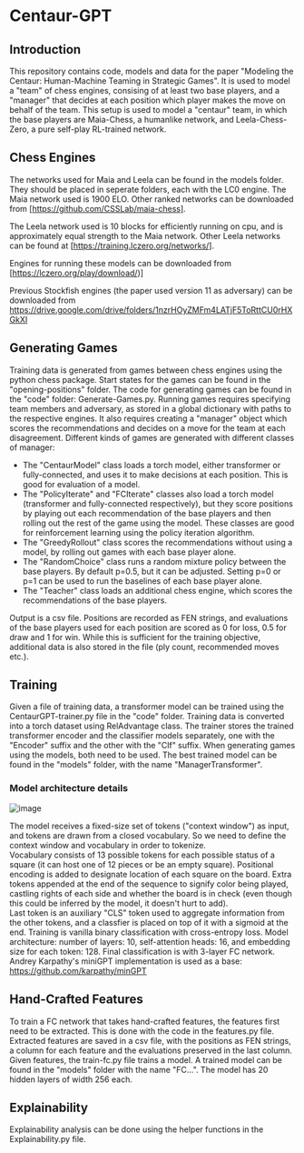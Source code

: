 # Centaur-GPT
## Introduction
This repository contains code, models and data for the paper "Modeling the Centaur: Human-Machine Teaming in Strategic Games".
It is used to model a "team" of chess engines, consising of at least two base players, and a "manager" that decides at each position which player makes the move on behalf of the team. 
This setup is used to model a "centaur" team, in which the base players are Maia-Chess, a humanlike network, and Leela-Chess-Zero, a pure self-play RL-trained network.

## Chess Engines
The networks used for Maia and Leela can be found in the models folder. They should be placed in seperate folders, each with the LC0 engine.
The Maia network used is 1900 ELO. Other ranked networks can be downloaded from [https://github.com/CSSLab/maia-chess].


The Leela network used is 10 blocks for efficiently running on cpu, and is approximately equal strength to the Maia network. Other Leela networks can be found at [https://training.lczero.org/networks/].


Engines for running these models can be downloaded from [https://lczero.org/play/download/)]


Previous Stockfish engines (the paper used version 11 as adversary) can be downloaded from https://drive.google.com/drive/folders/1nzrHOyZMFm4LATjF5ToRttCU0rHXGkXI


## Generating Games
Training data is generated from games between chess engines using the python chess package. 
Start states for the games can be found in the "opening-positions" folder.
The code for generating games can be found in the "code" folder: Generate-Games.py.
Running games requires specifying team members and adversary, as stored in a global dictionary with paths to the respective engines.
It also requires creating a "manager" object which scores the recommendations and decides on a move for the team at each disagreement.
Different kinds of games are generated with different classes of manager:
- The "CentaurModel" class loads a torch model, either transformer or fully-connected, and uses it to make decisions at each position. This is good for evaluation of a model.
- The "PolicyIterate" and "FCIterate" classes also load a torch model (transformer and fully-connected respectively), but they score positions by playing out each recommendation of the base players and then rolling out the rest of the game using the model. These classes are good for reinforcement learning using the policy iteration algorithm.
- The "GreedyRollout" class scores the recommendations without using a model, by rolling out games with each base player alone.
- The "RandomChoice" class runs a random mixture policy between the base players. By default p=0.5, but it can be adjusted. Setting p=0 or p=1 can be used to run the baselines of each base player alone.
- The "Teacher" class loads an additional chess engine, which scores the recommendations of the base players.


Output is a csv file. Positions are recorded as FEN strings, and evaluations of the base players used for each position are scored as 0 for loss, 0.5 for draw and 1 for win. 
While this is sufficient for the training objective, additional data is also stored in the file (ply count, recommended moves etc.). 


## Training
Given a file of training data, a transformer model can be trained using the CentaurGPT-trainer.py file in the "code" folder.
Training data is converted into a torch dataset using RelAdvantage class.
The trainer stores the trained transformer encoder and the classifier models separately, one with the "Encoder" suffix and the other with the "Clf" suffix.
When generating games using the models, both need to be used.
The best trained model can be found in the "models" folder, with the name "ManagerTransformer".


### Model architecture details
![image](https://github.com/ReserveJudgement/Chess-GPT/assets/150562945/101224f5-a510-453f-857a-e4b7068b14d4)

The model receives a fixed-size set of tokens ("context window") as input, and tokens are drawn from a closed vocabulary. So we need to define the context window and vocabulary in order to tokenize.  
Vocabulary consists of 13 possible tokens for each possible status of a square (it can host one of 12 pieces or be an empty square). Positional encoding is added to designate location of each square on the board. Extra tokens appended at the end of the sequence to signify color being played, castling rights of each side and whether the board is in check (even though this could be inferred by the model, it doesn't hurt to add).  
Last token is an auxiliary "CLS" token used to aggregate information from the other tokens, and a classfier is placed on top of it with a sigmoid at the end.
Training is vanilla binary classification with cross-entropy loss.
Model architecture: number of layers: 10, self-attention heads: 16, and embedding size for each token: 128. Final classification is with 3-layer FC network.
Andrey Karpathy's miniGPT implementation is used as a base: https://github.com/karpathy/minGPT  


## Hand-Crafted Features
To train a FC network that takes hand-crafted features, the features first need to be extracted.
This is done with the code in the features.py file.
Extracted features are saved in a csv file, with the positions as FEN strings, a column for each feature and the evaluations preserved in the last column.
Given features, the train-fc.py file trains a model.
A trained model can be found in the "models" folder with the name "FC...".
The model has 20 hidden layers of width 256 each.


## Explainability
Explainability analysis can be done using the helper functions in the Explainability.py file.

